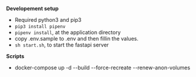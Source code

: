 **Developement setup**
- Required python3 and pip3
- ```pip3 install pipenv```
- ```pipenv install```, at the application directory
- copy .env.sample to .env and then fillin the values.
- ```sh start.sh```, to start the fastapi server

**Scripts**
- docker-compose up -d --build --force-recreate --renew-anon-volumes